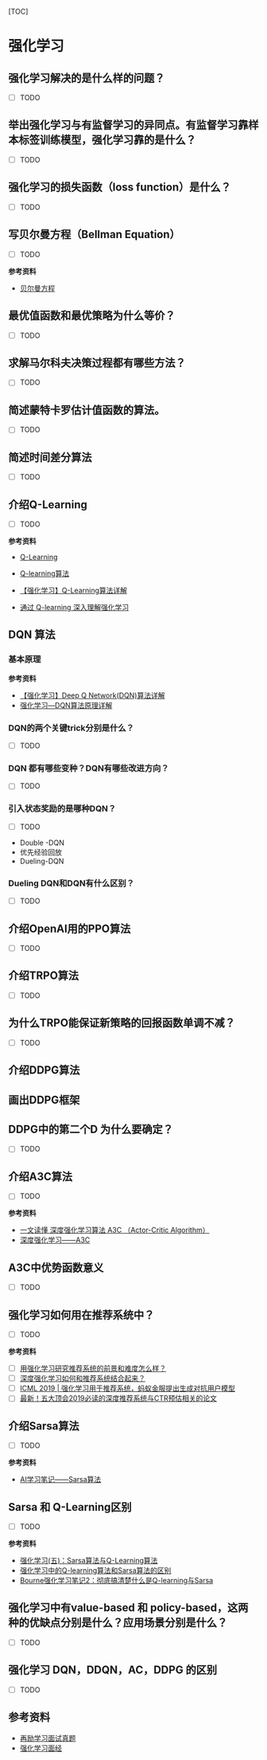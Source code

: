 [TOC]

# 强化学习

## 强化学习解决的是什么样的问题？

- [ ] TODO

## 举出强化学习与有监督学习的异同点。有监督学习靠样本标签训练模型，强化学习靠的是什么？

- [ ] TODO

## 强化学习的损失函数（loss function）是什么？

- [ ] TODO

## 写贝尔曼方程（Bellman Equation）

- [ ] TODO

**参考资料**

- [贝尔曼方程](https://blog.csdn.net/zbgzzz/article/details/80962645)

## 最优值函数和最优策略为什么等价？

- [ ] TODO

## 求解马尔科夫决策过程都有哪些方法？

- [ ] TODO

## 简述蒙特卡罗估计值函数的算法。

- [ ] TODO

## 简述时间差分算法

- [ ] TODO

## 介绍Q-Learning

- [ ] TODO

**参考资料**

- [Q-Learning](http://mnemstudio.org/path-finding-q-learning-tutorial.htm)

- [Q-learning算法](https://www.jianshu.com/p/eecb2230decf)
- [【强化学习】Q-Learning算法详解](https://blog.csdn.net/qq_30615903/article/details/80739243)

- [通过 Q-learning 深入理解强化学习](https://www.jiqizhixin.com/articles/2018-04-17-3)

## DQN 算法

### 基本原理

**参考资料**

- [【强化学习】Deep Q Network(DQN)算法详解](https://blog.csdn.net/qq_30615903/article/details/80744083)
- [强化学习—DQN算法原理详解](https://wanjun0511.github.io/2017/11/05/DQN/)  

### DQN的两个关键trick分别是什么？

- [ ] TODO

### DQN 都有哪些变种？DQN有哪些改进方向？

- [ ] TODO

### 引入状态奖励的是哪种DQN？

- [ ] TODO

- Double -DQN
- 优先经验回放
- Dueling-DQN

### Dueling DQN和DQN有什么区别？

- [ ] TODO

## 介绍OpenAI用的PPO算法

- [ ] TODO

## 介绍TRPO算法

- [ ] TODO

## 为什么TRPO能保证新策略的回报函数单调不减？

- [ ] TODO

## 介绍DDPG算法

## 画出DDPG框架

## DDPG中的第二个D 为什么要确定？

- [ ] TODO

## 介绍A3C算法

- [ ] TODO

**参考资料**

- [一文读懂 深度强化学习算法 A3C （Actor-Critic Algorithm）](https://www.cnblogs.com/wangxiaocvpr/p/8110120.html)
- [深度强化学习——A3C](https://blog.csdn.net/u013236946/article/details/73195035/)

## A3C中优势函数意义

- [ ] TODO

## 强化学习如何用在推荐系统中？

- [ ] TODO

**参考资料**

- [ ] [用强化学习研究推荐系统的前景和难度怎么样？](https://www.zhihu.com/question/328133447)
- [ ] [深度强化学习如何和推荐系统结合起来？](https://www.zhihu.com/question/63037952)
- [ ] [ICML 2019 | 强化学习用于推荐系统，蚂蚁金服提出生成对抗用户模型](https://zhuanlan.zhihu.com/p/68029391)
- [ ] [最新！五大顶会2019必读的深度推荐系统与CTR预估相关的论文](https://zhuanlan.zhihu.com/p/69050253)

## 介绍Sarsa算法

- [ ] TODO

**参考资料**

- [AI学习笔记——Sarsa算法](https://www.jianshu.com/p/9bbe5aa3924b)

## Sarsa 和 Q-Learning区别

- [ ] TODO

**参考资料**

- [强化学习(五)：Sarsa算法与Q-Learning算法](https://blog.csdn.net/liweibin1994/article/details/79119056)
- [强化学习中的Q-learning算法和Sarsa算法的区别](https://blog.csdn.net/wshixinshouaaa/article/details/80832415)
- [Bourne强化学习笔记2：彻底搞清楚什么是Q-learning与Sarsa](https://blog.csdn.net/linyijiong/article/details/81607691)

## 强化学习中有value-based 和 policy-based，这两种的优缺点分别是什么？应用场景分别是什么？

- [ ] TODO

## 强化学习 DQN，DDQN，AC，DDPG 的区别

- [ ] TODO

## 参考资料

- [再励学习面试真题](https://zhuanlan.zhihu.com/p/33133828)
- [强化学习面经](https://zhuanlan.zhihu.com/p/44285282)


